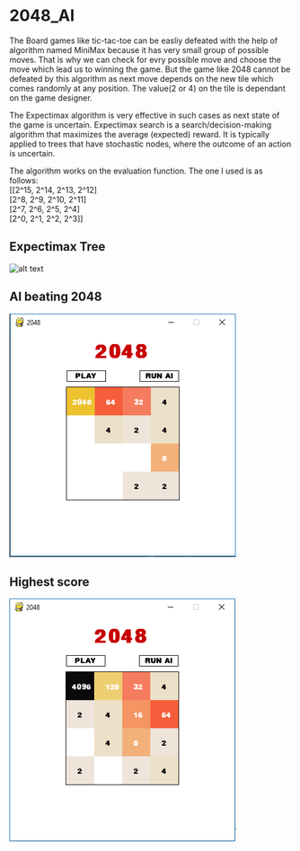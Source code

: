 # 2048_AI
The Board games like tic-tac-toe can be easliy defeated with the help of algorithm named MiniMax because it has very small group of possible moves. That is why we can check for evry possible move and choose the move which lead us to winning the game. But the game like 2048 cannot be defeated by this algorithm as next move depends on the new tile which comes randomly at any position. The value(2 or 4) on the tile is dependant on the game designer.

The Expectimax algorithm is very effective in such cases as next state of the game is uncertain. Expectimax search is a search/decision-making algorithm that maximizes the average (expected) reward. It is typically applied to trees that have stochastic nodes, where the outcome of an action is uncertain.

The algorithm works on the evaluation function. The one I used is as follows:<br>
[[2^15,  2^14,  2^13,  2^12]<br>
 [2^8,    2^9,   2^10,  2^11]<br>
 [2^7,    2^6,   2^5,   2^4]<br>
 [2^0,    2^1,   2^2,   2^3]]<br>

## Expectimax Tree

![alt text](https://www.researchgate.net/profile/Jakob_Erdmann/publication/237474023/figure/fig1/AS:341504301256706@1458432378360/A-game-tree-with-expectimax-values.png)

## AI beating 2048

![Screenshot](2048_score.PNG)

## Highest score

![Screenshot](high_score.PNG)
